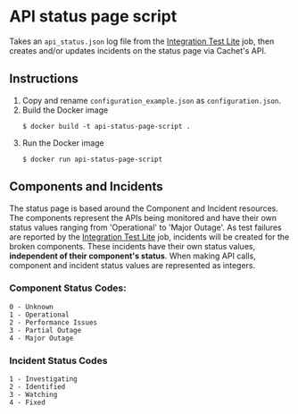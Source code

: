 # API status page script
Takes an `api_status.json` log file from the [Integration Test Lite](https://github.com/osu-mist/integration-test-lite)
job, then creates and/or updates incidents on the status page via Cachet's API.

## Instructions
1. Copy and rename `configuration_example.json` as `configuration.json`.
2. Build the Docker image
    ```
    $ docker build -t api-status-page-script .
    ```
3. Run the Docker image
    ```
    $ docker run api-status-page-script
    ```

## Components and Incidents
The status page is based around the Component and Incident resources. The components represent the APIs being
monitored and have their own status values ranging from 'Operational' to 'Major Outage'. As test failures are reported
by the [Integration Test Lite](https://github.com/osu-mist/integration-test-lite) job, incidents will be created for the
broken components. These incidents have their own status values, **independent of their component's status**. When
making API calls, component and incident status values are represented as integers.

### Component Status Codes:
```
0 - Unknown
1 - Operational
2 - Performance Issues
3 - Partial Outage
4 - Major Outage
```

### Incident Status Codes
```
1 - Investigating
2 - Identified
3 - Watching
4 - Fixed
```
